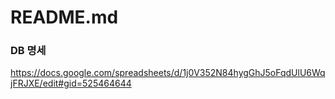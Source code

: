 # README.md
### DB 명세
https://docs.google.com/spreadsheets/d/1j0V352N84hygGhJ5oFqdUlU6WqjFRJXE/edit#gid=525464644
